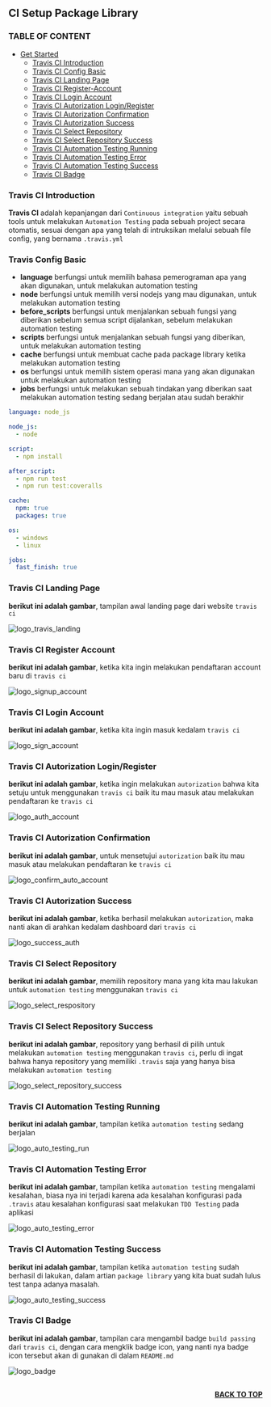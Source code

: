 ## CI Setup Package Library

### TABLE OF CONTENT

- [Get Started](#get-started)
  - [Travis CI Introduction](#Travis-CI-Introduction)
  - [Travis CI Config Basic](#Travis-CI-Config-Basic)
  - [Travis CI Landing Page](#Travis-CI-Landing-Page)
  - [Travis CI Register-Account](#Travis-CI-Register)
  - [Travis CI Login Account](#Travis-CI-Login)
  - [Travis CI Autorization Login/Register](#Travis-CI-Autorization-Login/Register)
  - [Travis CI Autorization Confirmation](#Travis-CI-Autorization-Confirmation)
  - [Travis CI Autorization Success](#Travis-CI-Autorization-Success)
  - [Travis CI Select Repository](#Travis-CI-Select-Repository)
  - [Travis CI Select Repository Success](#Travis-CI-Select-Repository-Success)
  - [Travis CI Automation Testing Running](#Travis-CI-Automation-Testing-Running)
  - [Travis CI Automation Testing Error](#Travis-CI-Automation-Testing-Error)
  - [Travis CI Automation Testing Success](#Travis-CI-Automation-Testing-Success)
  - [Travis CI Badge](#Travis-CI-Badge)

### Travis CI Introduction

**Travis CI** adalah kepanjangan dari `Continuous integration` yaitu sebuah tools untuk melakukan `Automation Testing` pada sebuah project secara otomatis, sesuai dengan apa yang telah di intruksikan melalui sebuah file config, yang bernama `.travis.yml`

### Travis Config Basic

- **language** berfungsi untuk memilih bahasa pemerograman apa yang akan digunakan, untuk melakukan automation testing
- **node** berfungsi untuk memilih versi nodejs yang mau digunakan, untuk melakukan automation testing
- **before_scripts** berfungsi untuk menjalankan sebuah fungsi yang diberikan sebelum semua script dijalankan, sebelum melakukan automation testing
- **scripts** berfungsi untuk menjalankan sebuah fungsi yang diberikan, untuk melakukan automation testing
- **cache** berfungsi untuk membuat cache pada package library ketika melakukan automation testing
- **os** berfungsi untuk memilih sistem operasi mana yang akan digunakan untuk melakukan automation testing
- **jobs** berfungsi untuk melakukan sebuah tindakan yang diberikan saat melakukan automation testing sedang berjalan atau sudah berakhir

```yml
language: node_js

node_js:
  - node

script:
  - npm install

after_script:
  - npm run test
  - npm run test:coveralls

cache:
  npm: true
  packages: true

os:
  - windows
  - linux

jobs:
  fast_finish: true
```

### Travis CI Landing Page

**berikut ini adalah gambar**, tampilan awal landing page dari website `travis ci`

<img src="https://imgur.com/XTBwt8M.png" alt="logo_travis_landing"/>

### Travis CI Register Account

**berikut ini adalah gambar**, ketika kita ingin melakukan pendaftaran account baru di `travis ci`

<img src="https://imgur.com/mrvCjPG.png" alt="logo_signup_account"/>

### Travis CI Login Account

**berikut ini adalah gambar**, ketika kita ingin masuk kedalam `travis ci`

<img src="https://imgur.com/9Q8asrU.png" alt="logo_sign_account"/>

### Travis CI Autorization Login/Register

**berikut ini adalah gambar**, ketika ingin melakukan `autorization` bahwa kita setuju untuk menggunakan `travis ci` baik itu mau masuk atau melakukan pendaftaran ke `travis ci`

<img src="https://imgur.com/XDHlX9z.png" alt="logo_auth_account"/>

### Travis CI Autorization Confirmation

**berikut ini adalah gambar**, untuk mensetujui `autorization` baik itu mau masuk atau melakukan pendaftaran ke `travis ci`

<img src="https://imgur.com/Tivf0s9.png" alt="logo_confirm_auto_account"/>

### Travis CI Autorization Success

**berikut ini adalah gambar**, ketika berhasil melakukan `autorization`, maka nanti akan di arahkan kedalam dashboard dari `travis ci`

<img src="https://imgur.com/rdoFOmo.png" alt="logo_success_auth"/>

### Travis CI Select Repository

**berikut ini adalah gambar**, memilih repository mana yang kita mau lakukan untuk `automation testing` menggunakan `travis ci`

<img src="https://imgur.com/ANyYQj8.png" alt="logo_select_respository"/>

### Travis CI Select Repository Success

**berikut ini adalah gambar**, repository yang berhasil di pilih untuk melakukan `automation testing` menggunakan `travis ci`, perlu di ingat bahwa hanya repository yang memiliki `.travis` saja yang hanya bisa melakukan `automation testing`

<img src="https://imgur.com/wt9rswZ.png" alt="logo_select_repository_success"/>

### Travis CI Automation Testing Running

**berikut ini adalah gambar**, tampilan ketika `automation testing` sedang berjalan

<img src="https://imgur.com/A15NS13.png" alt="logo_auto_testing_run"/>

### Travis CI Automation Testing Error

**berikut ini adalah gambar**, tampilan ketika `automation testing` mengalami kesalahan, biasa nya ini terjadi karena ada kesalahan konfigurasi pada `.travis` atau kesalahan konfigurasi saat melakukan `TDD Testing` pada aplikasi

<img src="https://imgur.com/KXN6Hqv.png" alt="logo_auto_testing_error"/>

### Travis CI Automation Testing Success

**berikut ini adalah gambar**, tampilan ketika `automation testing` sudah berhasil di lakukan, dalam artian `package library` yang kita buat sudah lulus test tanpa adanya masalah.

<img src="https://imgur.com/I9oJLfO.png" alt="logo_auto_testing_success"/>

### Travis CI Badge

**berikut ini adalah gambar**, tampilan cara mengambil badge `build passing` dari `travis ci`, dengan cara mengklik badge icon, yang nanti nya badge icon tersebut akan di gunakan di dalam `README.md`

<img src="https://imgur.com/y3gTxhx.png" alt="logo_badge"/>

##

<p align="right">
  <b><a href="#CI-Setup-Package-Library">BACK TO TOP</a></b>
</p>
